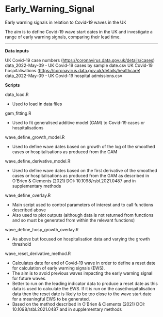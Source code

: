 # Early_Warning_Signal
 Early warning signals in relation to Covid-19 waves in the UK

The aim is to define Covid-19 wave start dates in the UK and investigate a range of early warning signals,
comparing their lead time.
___________

**Data inputs**

UK Covid-19 case numbers (https://coronavirus.data.gov.uk/details/cases)
data_2022-May-09 - UK Covid-19 cases by sample date.csv
UK Covid-19 hospitalisations (https://coronavirus.data.gov.uk/details/healthcare)
data_2022-May-09 - UK Covid-19 hospital admissions.csv


**Scripts**

data_load.R
- Used to load in data files 

gam_fitting.R
- Used to fit generalised additive model (GAM) to Covid-19 cases or hospitalisations

wave_define_growth_model.R
- Used to define wave dates based on growth of the log of the smoothed cases or hospitalisations as 
	produced from the GAM

wave_define_derivative_model.R
- Used to define wave dates based on the first derivative of the smoothed cases or hospitalisations as 
	produced from the GAM as described in O'Brien & Clements (2021) DOI: 10.1098/rsbl.2021.0487 and 
	in supplementary methods

wave_define_overlay.R
- Main script used to control parameters of interest and to call functions described above
- Also used to plot outputs (although data is not returned from functions and so must be generated from within the relevant functions)

wave_define_hosp_growth_overlay.R
- As above but focused on hospitalisation data and varying the growth threshold

wave_reset_derivative_method.R
- Calculates date for end of Covid-19 wave in order to define a reset date for calculation of early warning signals (EWS). 
- The aim is to avoid previous waves impacting the early warning signal for future waves.
- Better to run on the leading indicator data to produce a reset date as this data is used to calculate the EWS.
	If it is run on the case/hospitalisation data then the reset date is likely to be too close to the wave start date for
	a meaningful EWS to be generated.
- Based on the method described in O'Brien & Clements (2021) DOI: 10.1098/rsbl.2021.0487 and 
	in supplementary methods